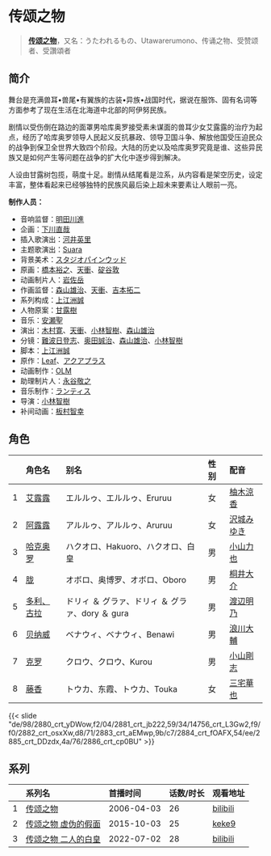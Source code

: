 # 传颂之物


> <u>**[传颂之物](https://bgm.tv/subject/1044)**</u>，又名：うたわれるもの、Utawarerumono、传诵之物、受赞颂者、受讚頌者

## 简介

舞台是充满兽耳•兽尾•有翼族的古装•异族•战国时代，据说在服饰、固有名词等方面参考了现在生活在北海道中北部的阿伊努民族。

剧情以受伤倒在路边的面罩男哈库奥罗接受素未谋面的兽耳少女艾露露的治疗为起点，经历了哈库奥罗领导人民起义反抗暴政、领导卫国斗争、解放他国受压迫民众的战争到保卫全世界大致四个阶段。大陆的历史以及哈库奥罗究竟是谁、这些异民族又是如何产生等问题在战争的扩大化中逐步得到解决。

人设由甘露树包揽，萌度十足。剧情从结尾看是泣系，从内容看是架空历史，设定丰富，整体看起来已经够独特的民族风最后染上超未来要素让人眼前一亮。

**制作人员：**
- 音响监督：[明田川進](https://bgm.tv/person/304)
- 企画：[下川直哉](https://bgm.tv/person/3536)
- 插入歌演出：[河井英里](https://bgm.tv/person/7367)
- 主题歌演出：[Suara](https://bgm.tv/person/5913)
- 背景美术：[スタジオパインウッド](https://bgm.tv/person/36664)
- 原画：[橋本裕之](https://bgm.tv/person/13018)、[天衝](https://bgm.tv/person/3230)、[碇谷敦](https://bgm.tv/person/12343)
- 动画制片人：[岩佐岳](https://bgm.tv/person/49157)
- 作画监督：[森山雄治](https://bgm.tv/person/80)、[天衝](https://bgm.tv/person/3230)、[吉本拓二](https://bgm.tv/person/2202)
- 系列构成：[上江洲誠](https://bgm.tv/person/1599)
- 人物原案：[甘露樹](https://bgm.tv/person/1080)
- 音乐：[安瀬聖](https://bgm.tv/person/5951)
- 演出：[木村寛](https://bgm.tv/person/13038)、[天衝](https://bgm.tv/person/3230)、[小林智樹](https://bgm.tv/person/2904)、[森山雄治](https://bgm.tv/person/80)
- 分镜：[難波日登志](https://bgm.tv/person/942)、[奥田誠治](https://bgm.tv/person/1605)、[森山雄治](https://bgm.tv/person/80)、[小林智樹](https://bgm.tv/person/2904)
- 脚本：[上江洲誠](https://bgm.tv/person/1599)
- 原作：[Leaf](https://bgm.tv/person/15724)、[アクアプラス](https://bgm.tv/person/406)
- 动画制作：[OLM](https://bgm.tv/person/166)
- 助理制片人：[永谷敬之](https://bgm.tv/person/12021)
- 音乐制作：[ランティス](https://bgm.tv/person/57)
- 导演：[小林智樹](https://bgm.tv/person/2904)
- 补间动画：[板村智幸](https://bgm.tv/person/8541)

## 角色

|     |   角色名   |   别名  | 性别 |  配音  |
|:--- |:------  |:----      |:---  |:--   |
| 1 | [艾露露](https://bgm.tv/character/2880) | エルルゥ、エルルゥ、Eruruu | 女 | [柚木涼香](https://bgm.tv/person/4007) |
| 2 | [阿露露](https://bgm.tv/character/2881) | アルルゥ、アルルゥ、Aruruu | 女 | [沢城みゆき](https://bgm.tv/person/4244) |
| 3 | [哈克奥罗](https://bgm.tv/character/14756) | ハクオロ、Hakuoro、ハクオロ、白皇 | 男 | [小山力也](https://bgm.tv/person/4130) |
| 4 | [胧](https://bgm.tv/character/2882) | オボロ、奥博罗、オボロ、Oboro | 男 | [桐井大介](https://bgm.tv/person/4719) |
| 5 | [多利、古拉](https://bgm.tv/character/2883) | ドリィ ＆ グラァ、ドリィ ＆ グラァ、dory ＆ gura | 男 | [渡辺明乃](https://bgm.tv/person/4032) |
| 6 | [贝纳威](https://bgm.tv/character/2884) | ベナウィ、ベナウィ、Benawi | 男 | [浪川大輔](https://bgm.tv/person/4254) |
| 7 | [克罗](https://bgm.tv/character/2885) | クロウ、クロウ、Kurou | 男 | [小山剛志](https://bgm.tv/person/4718) |
| 8 | [藤香](https://bgm.tv/character/2886) | トウカ、东霞、トウカ、Touka | 女 | [三宅華也](https://bgm.tv/person/4717) |

{{< slide "de/98/2880_crt_yDWow,f2/04/2881_crt_jb222,59/34/14756_crt_L3Gw2,f9/f0/2882_crt_osxXw,d8/71/2883_crt_aEMwp,9b/c7/2884_crt_fOAFX,54/ee/2885_crt_DDzdx,4a/76/2886_crt_cp0BU" >}}

## 系列

|     | 系列名        | 首播时间       | 话数/时长 | 观看地址                                                      |
| :-- | :--------- | :--------- | :---- | :-------------------------------------------------------- |
| 1   |[传颂之物](https://bgm.tv/subject/1044)| 2006-04-03 | 26    | [bilibili](https://www.bilibili.com/bangumi/play/ss1388)  |
| 2   |[传颂之物 虚伪的假面](https://bgm.tv/subject/136336)| 2015-10-03 | 25    | [keke9](https://www.keke9.app/play/22155-4-163719.html)   |
| 3   |[传颂之物 二人的白皇](https://bgm.tv/subject/293008)| 2022-07-02 | 28    | [bilibili](https://www.bilibili.com/bangumi/play/ss42104) |




